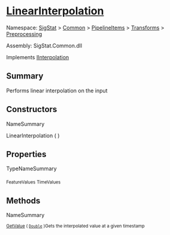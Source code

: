 # [LinearInterpolation](./LinearInterpolation.md)

Namespace: [SigStat]() > [Common](./../../../README.md) > [PipelineItems]() > [Transforms]() > [Preprocessing](./README.md)

Assembly: SigStat.Common.dll

Implements [IInterpolation](./IInterpolation.md)

## Summary
Performs linear interpolation on the input

## Constructors

NameSummary

LinearInterpolation (  )<sub></sub>


## Properties

TypeNameSummary

<sub>FeatureValues</sub><sub></sub>
<sub>TimeValues</sub><sub></sub>


## Methods

NameSummary

<sub>[GetValue](./Methods/LinearInterpolation-100663765.md) ( [`Double`](https://docs.microsoft.com/en-us/dotnet/api/System.Double) )</sub><sub>Gets the interpolated value at a given timestamp</sub>


